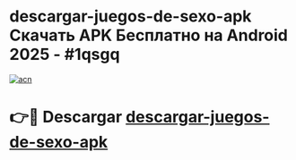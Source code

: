 # descargar-juegos-de-sexo-apk Скачать APK Бесплатно на Android 2025 - #1qsgq

[![acn](https://github.com/user-attachments/assets/0f9c940e-d8b0-45ae-aac7-cd30a18b3e1c)](https://apps.freeplayer.one?title=descargar-juegos-de-sexo-apk&ref=9RF)

# 👉🔴 Descargar [descargar-juegos-de-sexo-apk](https://apps.freeplayer.one?title=descargar-juegos-de-sexo-apk&ref=9RF)